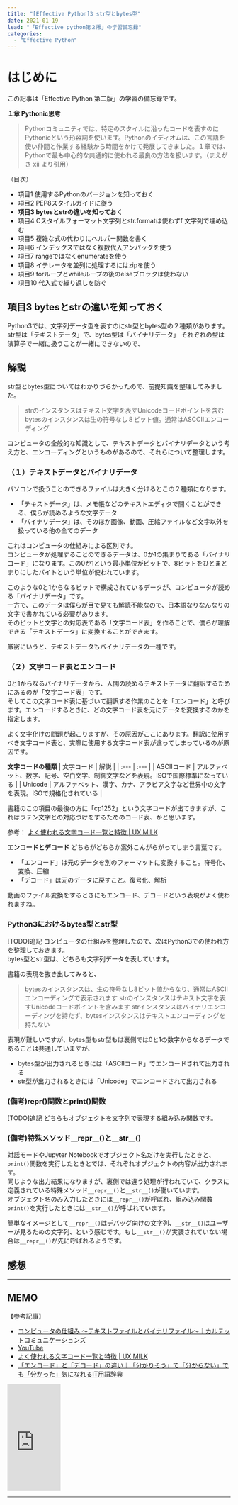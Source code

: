 ```yaml
---
title: "[Effective Python]3 str型とbytes型"
date: 2021-01-19
lead: "「Effective python第２版」の学習備忘録"
categories:
  - "Effective Python"
---
```


# はじめに
この記事は「Effective Python 第二版」の学習の備忘録です。

**１章 Pythonic思考**  
>Pythonコミュニティでは、特定のスタイルに沿ったコードを表すのにPythonicという形容詞を使います。Pythonのイディオムは、この言語を使い仲間と作業する経験から時間をかけて発展してきました。１章では、Pythonで最も中心的な共通的に使われる最良の方法を扱います。（まえがき xii より引用）

（目次）
- 項目1 使用するPythonのバージョンを知っておく
- 項目2 PEP8スタイルガイドに従う
- **項目3 bytesとstrの違いを知っておく**
- 項目4 Cスタイルフォーマット文字列とstr.formatは使わずf 文字列で埋め込む
- 項目5 複雑な式の代わりにヘルパー関数を書く
- 項目6 インデックスではなく複数代入アンパックを使う
- 項目7 rangeではなくenumerateを使う
- 項目8 イテレータを並列に処理するにはzipを使う
- 項目9 forループとwhileループの後のelseブロックは使わない
- 項目10 代入式で繰り返しを防ぐ



## 項目3 bytesとstrの違いを知っておく
Python3では、文字列データ型を表すのにstr型とbytes型の２種類があります。
str型は「テキストデータ」で、bytes型は「バイナリデータ」
それぞれの型は演算子で一緒に扱うことが一緒にできないので、

## 解説
str型とbytes型についてはわかりづらかったので、前提知識を整理してみました。  

> strのインスタンスはテキスト文字を表すUnicodeコードポイントを含む
> bytesのインスタンスは生の符号なし８ビット値。通常はASCCIIエンコーディング

コンピュータの全般的な知識として、テキストデータとバイナリデータという考え方と、エンコーディングというものがあるので、それらについて整理します。

### （１）テキストデータとバイナリデータ
パソコンで扱うことのできるファイルは大きく分けるとこの２種類になります。  

- 「テキストデータ」は、メモ帳などのテキストエディタで開くことができる、僕らが読めるような文字データ
- 「バイナリデータ」は、そのほか画像、動画、圧縮ファイルなど文字以外を扱っている他の全てのデータ

これはコンピュータの仕組みによる区別です。  
コンピュータが処理することのできるデータは、0か1の集まりである「バイナリコード」になります。この0か1という最小単位がビットで、8ビットをひとまとまりにしたバイトという単位が使われています。  

このような0と1からなるビットで構成されているデータが、コンピュータが読める「バイナリデータ」です。  
一方で、このデータは僕らが目で見ても解読不能なので、日本語なりなんなりの文字で書かれている必要があります。  
そのビットと文字との対応表である「文字コード表」を作ることで、僕らが理解できる「テキストデータ」に変換することができます。  

厳密にいうと、テキストデータもバイナリデータの一種です。

### （２）文字コード表とエンコード
0と1からなるバイナリデータから、人間の読めるテキストデータに翻訳するためにあるのが「文字コード表」です。  
そしてこの文字コード表に基づいて翻訳する作業のことを「エンコード」と呼びます。エンコードするときに、どの文字コード表を元にデータを変換するのかを指定します。

よく文字化けの問題が起こりますが、その原因がここにあります。翻訳に使用すべき文字コード表と、実際に使用する文字コード表が違ってしまっているのが原因です。  

**文字コードの種類**
| 文字コード | 解説 |
| :--- | :--- |
| ASCIIコード | アルファベット、数字、記号、空白文字、制御文字などを表現。ISOで国際標準になっている |
| Unicode | アルファベット、漢字、カナ、アラビア文字など世界中の文字を表現。ISOで規格化されている |

書籍のこの項目の最後の方に「cp1252」という文字コードが出てきますが、これはラテン文字との対応づけをするためのコード表、かと思います。

参考： [よく使われる文字コード一覧と特徴 | UX MILK](https://uxmilk.jp/46875)

**エンコードとデコード**
どちらがどちらか案外こんがらがってしまう言葉です。

- 「エンコード」は元のデータを別のフォーマットに変換すること。符号化、変換、圧縮
- 「デコード」は元のデータに戻すこと。復号化、解析

動画のファイル変換をするときにもエンコード、デコードという表現がよく使われますね。


### Python3におけるbytes型とstr型
[TODO]追記
コンピュータの仕組みを整理したので、次はPython3での使われ方を整理しておきます。  
bytes型とstr型は、どちらも文字列データを表しています。

書籍の表現を抜き出してみると、

> bytesのインスタンスは、生の符号なし8ビット値からなり、通常はASCIIエンコーディングで表示されます
> strのインスタンスはテキスト文字を表すUnicodeコードポイントを含みます
> strインスタンスはバイナリエンコーディングを持たず、bytesインスタンスはテキストエンコーディングを持たない

表現が難しいですが、bytes型もstr型もは裏側では0と1の数字からなるデータであることは共通していますが、

- bytes型が出力されるときには「ASCIIコード」でエンコードされて出力される
- str型が出力されるときには「Unicode」でエンコードされて出力される


### (備考)repr()関数とprint()関数
[TODO]追記
どちらもオブジェクトを文字列で表現する組み込み関数です。 

### (備考)特殊メソッド__repr__()と__str__()
対話モードやJupyter Notebookでオブジェクト名だけを実行したときと、`print()`関数を実行したときとでは、それぞれオブジェクトの内容が出力されます。  
同じような出力結果になりますが、裏側では違う処理が行われていて、クラスに定義されている特殊メソッド`__repr__()`と`__str__()`が働いています。  
オブジェクト名のみ入力したときには`__repr__()`が呼ばれ、組み込み関数`print()`を実行したときには`__str__()`が呼ばれています。  

簡単なイメージとして`__repr__()`はデバッグ向けの文字列、`__str__()`はユーザーが見るための文字列、という感じです。もし`__str__()`が実装されていない場合は`__repr__()`が先に呼ばれるようです。

## 感想


---
## MEMO
【参考記事】
- [コンピュータの仕組み ～テキストファイルとバイナリファイル～｜カルテットコミュニケーションズ](https://quartet-communications.com/info/topics/3182#:~:text=%E3%83%95%E3%82%A1%E3%82%A4%E3%83%AB%E3%81%AB%E3%81%AF2%E7%A8%AE%E9%A1%9E%E3%81%97%E3%81%8B%E3%81%AA%E3%81%84,-%E3%83%91%E3%82%BD%E3%82%B3%E3%83%B3%E3%81%A7%E6%89%B1%E3%81%86&text=%E3%81%99%E3%81%AA%E3%82%8F%E3%81%A1%E3%80%81%E3%83%86%E3%82%AD%E3%82%B9%E3%83%88%E3%83%95%E3%82%A1%E3%82%A4%E3%83%AB%E3%81%A8%E3%83%90%E3%82%A4%E3%83%8A%E3%83%AA%E3%83%95%E3%82%A1%E3%82%A4%E3%83%AB%E3%81%A7%E3%81%99%E3%80%82&text=%E3%83%86%E3%82%AD%E3%82%B9%E3%83%88%E3%83%95%E3%82%A1%E3%82%A4%E3%83%AB%E3%81%A8%E3%81%AF%E3%80%81%20%E6%96%87%E5%AD%97,%E6%9B%B8%E3%81%8B%E3%82%8C%E3%81%A6%E3%81%84%E3%82%8B%E3%83%95%E3%82%A1%E3%82%A4%E3%83%AB%E3%80%82&text=%E3%83%90%E3%82%A4%E3%83%8A%E3%83%AA%E3%83%95%E3%82%A1%E3%82%A4%E3%83%AB%E3%81%A8%E3%81%AF%E3%80%81%20%E3%81%9D%E3%82%8C%E4%BB%A5%E5%A4%96%E3%81%AE%E3%83%95%E3%82%A1%E3%82%A4%E3%83%AB%E3%81%99%E3%81%B9%E3%81%A6%E3%80%82)
- [YouTube](https://www.youtube.com/watch?v=o7BGn6HpcHw)
- [よく使われる文字コード一覧と特徴 | UX MILK](https://uxmilk.jp/46875)
- [「エンコード」と「デコード」の違い｜「分かりそう」で「分からない」でも「分かった」気になれるIT用語辞典](https://wa3.i-3-i.info/diff397data.html)

<iframe style="width:120px;height:240px;" marginwidth="0" marginheight="0" scrolling="no" frameborder="0" src="https://rcm-fe.amazon-adsystem.com/e/cm?ref=qf_sp_asin_til&t=massasquash08-22&m=amazon&o=9&p=8&l=as1&IS1=1&detail=1&asins=4873119170&linkId=b01ad363c615cc9408dfcc360b1a85de&bc1=ffffff&amp;lt1=_top&fc1=333333&lc1=0066c0&bg1=ffffff&f=ifr"></iframe>

---